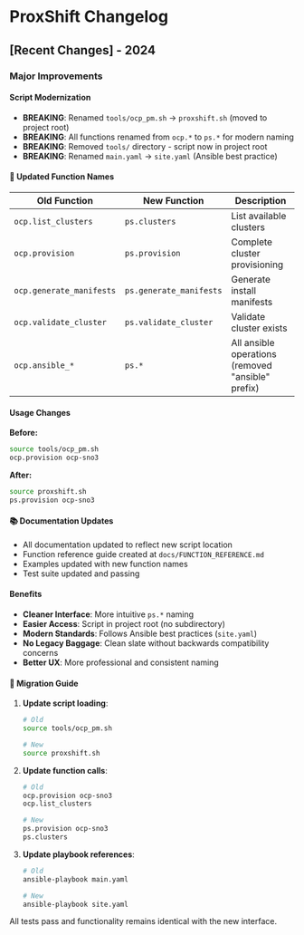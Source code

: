 # ProxShift Changelog

## [Recent Changes] - 2024

### Major Improvements

#### **Script Modernization**
- **BREAKING**: Renamed `tools/ocp_pm.sh` → `proxshift.sh` (moved to project root)
- **BREAKING**: All functions renamed from `ocp.*` to `ps.*` for modern naming
- **BREAKING**: Removed `tools/` directory - script now in project root
- **BREAKING**: Renamed `main.yaml` → `site.yaml` (Ansible best practice)

#### 📝 **Updated Function Names**
| Old Function | New Function | Description |
|--------------|--------------|-------------|
| `ocp.list_clusters` | `ps.clusters` | List available clusters |
| `ocp.provision` | `ps.provision` | Complete cluster provisioning |
| `ocp.generate_manifests` | `ps.generate_manifests` | Generate install manifests |
| `ocp.validate_cluster` | `ps.validate_cluster` | Validate cluster exists |
| `ocp.ansible_*` | `ps.*` | All ansible operations (removed "ansible" prefix) |

#### **Usage Changes**
**Before:**
```bash
source tools/ocp_pm.sh
ocp.provision ocp-sno3
```

**After:**
```bash
source proxshift.sh
ps.provision ocp-sno3
```

#### 📚 **Documentation Updates**
- All documentation updated to reflect new script location
- Function reference guide created at `docs/FUNCTION_REFERENCE.md`
- Examples updated with new function names
- Test suite updated and passing

#### **Benefits**
- **Cleaner Interface**: More intuitive `ps.*` naming
- **Easier Access**: Script in project root (no subdirectory)
- **Modern Standards**: Follows Ansible best practices (`site.yaml`)
- **No Legacy Baggage**: Clean slate without backwards compatibility concerns
- **Better UX**: More professional and consistent naming

#### 🔄 **Migration Guide**
1. **Update script loading**:
   ```bash
   # Old
   source tools/ocp_pm.sh
   
   # New  
   source proxshift.sh
   ```

2. **Update function calls**:
   ```bash
   # Old
   ocp.provision ocp-sno3
   ocp.list_clusters
   
   # New
   ps.provision ocp-sno3  
   ps.clusters
   ```

3. **Update playbook references**:
   ```bash
   # Old
   ansible-playbook main.yaml
   
   # New
   ansible-playbook site.yaml
   ```

All tests pass and functionality remains identical with the new interface.
